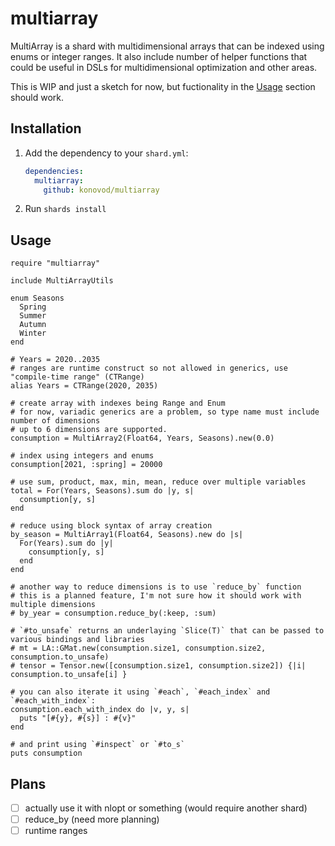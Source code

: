 # multiarray

MultiArray is a shard with multidimensional arrays that can be indexed using enums or integer ranges.
It also include number of helper functions that could be useful in DSLs for multidimensional optimization and other areas.

This is WIP and just a sketch for now, but fuctionality in the [Usage](#Usage) section should work.

## Installation

1. Add the dependency to your `shard.yml`:

   ```yaml
   dependencies:
     multiarray:
       github: konovod/multiarray
   ```

2. Run `shards install`

## Usage

```crystal
require "multiarray"

include MultiArrayUtils

enum Seasons
  Spring
  Summer
  Autumn
  Winter
end

# Years = 2020..2035
# ranges are runtime construct so not allowed in generics, use "compile-time range" (CTRange)
alias Years = CTRange(2020, 2035)

# create array with indexes being Range and Enum
# for now, variadic generics are a problem, so type name must include number of dimensions
# up to 6 dimensions are supported.
consumption = MultiArray2(Float64, Years, Seasons).new(0.0)

# index using integers and enums
consumption[2021, :spring] = 20000

# use sum, product, max, min, mean, reduce over multiple variables
total = For(Years, Seasons).sum do |y, s|
  consumption[y, s]
end

# reduce using block syntax of array creation
by_season = MultiArray1(Float64, Seasons).new do |s|
  For(Years).sum do |y|
    consumption[y, s]
  end
end

# another way to reduce dimensions is to use `reduce_by` function
# this is a planned feature, I'm not sure how it should work with multiple dimensions
# by_year = consumption.reduce_by(:keep, :sum)

# `#to_unsafe` returns an underlaying `Slice(T)` that can be passed to various bindings and libraries
# mt = LA::GMat.new(consumption.size1, consumption.size2, consumption.to_unsafe)
# tensor = Tensor.new([consumption.size1, consumption.size2]) {|i| consumption.to_unsafe[i] }

# you can also iterate it using `#each`, `#each_index` and `#each_with_index`:
consumption.each_with_index do |v, y, s|
  puts "[#{y}, #{s}] : #{v}"
end

# and print using `#inspect` or `#to_s`
puts consumption
```

## Plans
 - [ ] actually use it with nlopt or something (would require another shard)
 - [ ] reduce_by (need more planning)
 - [ ] runtime ranges
